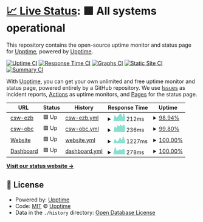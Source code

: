 # [📈 Live Status](https://upptime.github.io/upptime): <!--live status--> **🟩 All systems operational**

This repository contains the open-source uptime monitor and status page for [Upptime](https://upptime.js.org), powered by [Upptime](https://github.com/upptime/upptime).

[![Uptime CI](https://github.com/ezbsystems/uptime/workflows/Uptime%20CI/badge.svg)](https://github.com/ezbsystems/uptime/actions?query=workflow%3A%22Uptime+CI%22)
[![Response Time CI](https://github.com/ezbsystems/uptime/workflows/Response%20Time%20CI/badge.svg)](https://github.com/ezbsystems/uptime/actions?query=workflow%3A%22Response+Time+CI%22)
[![Graphs CI](https://github.com/ezbsystems/uptime/workflows/Graphs%20CI/badge.svg)](https://github.com/ezbsystems/uptime/actions?query=workflow%3A%22Graphs+CI%22)
[![Static Site CI](https://github.com/ezbsystems/uptime/workflows/Static%20Site%20CI/badge.svg)](https://github.com/ezbsystems/uptime/actions?query=workflow%3A%22Static+Site+CI%22)
[![Summary CI](https://github.com/ezbsystems/uptime/workflows/Summary%20CI/badge.svg)](https://github.com/ezbsystems/uptime/actions?query=workflow%3A%22Summary+CI%22)

With [Upptime](https://upptime.js.org), you can get your own unlimited and free uptime monitor and status page, powered entirely by a GitHub repository. We use [Issues](https://github.com/upptime/upptime/issues) as incident reports, [Actions](https://github.com/ezbsystems/uptime/actions) as uptime monitors, and [Pages](https://upptime.github.io/upptime) for the status page.

<!--start: status pages-->
<!-- This summary is generated by Upptime (https://github.com/upptime/upptime) -->
<!-- Do not edit this manually, your changes will be overwritten -->
<!-- prettier-ignore -->
| URL | Status | History | Response Time | Uptime |
| --- | ------ | ------- | ------------- | ------ |
| <img alt="" src="https://icons.duckduckgo.com/ip3/csw.eazybackup.ca.ico" height="13"> [csw-ezb](https://csw.eazybackup.ca/) | 🟩 Up | [csw-ezb.yml](https://github.com/ezbsystems/uptime/commits/HEAD/history/csw-ezb.yml) | <details><summary><img alt="Response time graph" src="./graphs/csw-ezb/response-time-week.png" height="20"> 212ms</summary><br><a href="https://ezbsystems.github.io/uptime/history/csw-ezb"><img alt="Response time 228" src="https://img.shields.io/endpoint?url=https%3A%2F%2Fraw.githubusercontent.com%2Fezbsystems%2Fuptime%2FHEAD%2Fapi%2Fcsw-ezb%2Fresponse-time.json"></a><br><a href="https://ezbsystems.github.io/uptime/history/csw-ezb"><img alt="24-hour response time 237" src="https://img.shields.io/endpoint?url=https%3A%2F%2Fraw.githubusercontent.com%2Fezbsystems%2Fuptime%2FHEAD%2Fapi%2Fcsw-ezb%2Fresponse-time-day.json"></a><br><a href="https://ezbsystems.github.io/uptime/history/csw-ezb"><img alt="7-day response time 212" src="https://img.shields.io/endpoint?url=https%3A%2F%2Fraw.githubusercontent.com%2Fezbsystems%2Fuptime%2FHEAD%2Fapi%2Fcsw-ezb%2Fresponse-time-week.json"></a><br><a href="https://ezbsystems.github.io/uptime/history/csw-ezb"><img alt="30-day response time 223" src="https://img.shields.io/endpoint?url=https%3A%2F%2Fraw.githubusercontent.com%2Fezbsystems%2Fuptime%2FHEAD%2Fapi%2Fcsw-ezb%2Fresponse-time-month.json"></a><br><a href="https://ezbsystems.github.io/uptime/history/csw-ezb"><img alt="1-year response time 228" src="https://img.shields.io/endpoint?url=https%3A%2F%2Fraw.githubusercontent.com%2Fezbsystems%2Fuptime%2FHEAD%2Fapi%2Fcsw-ezb%2Fresponse-time-year.json"></a></details> | <details><summary><a href="https://ezbsystems.github.io/uptime/history/csw-ezb">98.94%</a></summary><a href="https://ezbsystems.github.io/uptime/history/csw-ezb"><img alt="All-time uptime 99.78%" src="https://img.shields.io/endpoint?url=https%3A%2F%2Fraw.githubusercontent.com%2Fezbsystems%2Fuptime%2FHEAD%2Fapi%2Fcsw-ezb%2Fuptime.json"></a><br><a href="https://ezbsystems.github.io/uptime/history/csw-ezb"><img alt="24-hour uptime 98.64%" src="https://img.shields.io/endpoint?url=https%3A%2F%2Fraw.githubusercontent.com%2Fezbsystems%2Fuptime%2FHEAD%2Fapi%2Fcsw-ezb%2Fuptime-day.json"></a><br><a href="https://ezbsystems.github.io/uptime/history/csw-ezb"><img alt="7-day uptime 98.94%" src="https://img.shields.io/endpoint?url=https%3A%2F%2Fraw.githubusercontent.com%2Fezbsystems%2Fuptime%2FHEAD%2Fapi%2Fcsw-ezb%2Fuptime-week.json"></a><br><a href="https://ezbsystems.github.io/uptime/history/csw-ezb"><img alt="30-day uptime 99.75%" src="https://img.shields.io/endpoint?url=https%3A%2F%2Fraw.githubusercontent.com%2Fezbsystems%2Fuptime%2FHEAD%2Fapi%2Fcsw-ezb%2Fuptime-month.json"></a><br><a href="https://ezbsystems.github.io/uptime/history/csw-ezb"><img alt="1-year uptime 99.78%" src="https://img.shields.io/endpoint?url=https%3A%2F%2Fraw.githubusercontent.com%2Fezbsystems%2Fuptime%2FHEAD%2Fapi%2Fcsw-ezb%2Fuptime-year.json"></a></details>
| <img alt="" src="https://icons.duckduckgo.com/ip3/csw.onlinebackupcanada.ca.ico" height="13"> [csw-obc](https://csw.onlinebackupcanada.ca) | 🟩 Up | [csw-obc.yml](https://github.com/ezbsystems/uptime/commits/HEAD/history/csw-obc.yml) | <details><summary><img alt="Response time graph" src="./graphs/csw-obc/response-time-week.png" height="20"> 236ms</summary><br><a href="https://ezbsystems.github.io/uptime/history/csw-obc"><img alt="Response time 235" src="https://img.shields.io/endpoint?url=https%3A%2F%2Fraw.githubusercontent.com%2Fezbsystems%2Fuptime%2FHEAD%2Fapi%2Fcsw-obc%2Fresponse-time.json"></a><br><a href="https://ezbsystems.github.io/uptime/history/csw-obc"><img alt="24-hour response time 269" src="https://img.shields.io/endpoint?url=https%3A%2F%2Fraw.githubusercontent.com%2Fezbsystems%2Fuptime%2FHEAD%2Fapi%2Fcsw-obc%2Fresponse-time-day.json"></a><br><a href="https://ezbsystems.github.io/uptime/history/csw-obc"><img alt="7-day response time 236" src="https://img.shields.io/endpoint?url=https%3A%2F%2Fraw.githubusercontent.com%2Fezbsystems%2Fuptime%2FHEAD%2Fapi%2Fcsw-obc%2Fresponse-time-week.json"></a><br><a href="https://ezbsystems.github.io/uptime/history/csw-obc"><img alt="30-day response time 247" src="https://img.shields.io/endpoint?url=https%3A%2F%2Fraw.githubusercontent.com%2Fezbsystems%2Fuptime%2FHEAD%2Fapi%2Fcsw-obc%2Fresponse-time-month.json"></a><br><a href="https://ezbsystems.github.io/uptime/history/csw-obc"><img alt="1-year response time 235" src="https://img.shields.io/endpoint?url=https%3A%2F%2Fraw.githubusercontent.com%2Fezbsystems%2Fuptime%2FHEAD%2Fapi%2Fcsw-obc%2Fresponse-time-year.json"></a></details> | <details><summary><a href="https://ezbsystems.github.io/uptime/history/csw-obc">99.80%</a></summary><a href="https://ezbsystems.github.io/uptime/history/csw-obc"><img alt="All-time uptime 99.87%" src="https://img.shields.io/endpoint?url=https%3A%2F%2Fraw.githubusercontent.com%2Fezbsystems%2Fuptime%2FHEAD%2Fapi%2Fcsw-obc%2Fuptime.json"></a><br><a href="https://ezbsystems.github.io/uptime/history/csw-obc"><img alt="24-hour uptime 98.63%" src="https://img.shields.io/endpoint?url=https%3A%2F%2Fraw.githubusercontent.com%2Fezbsystems%2Fuptime%2FHEAD%2Fapi%2Fcsw-obc%2Fuptime-day.json"></a><br><a href="https://ezbsystems.github.io/uptime/history/csw-obc"><img alt="7-day uptime 99.80%" src="https://img.shields.io/endpoint?url=https%3A%2F%2Fraw.githubusercontent.com%2Fezbsystems%2Fuptime%2FHEAD%2Fapi%2Fcsw-obc%2Fuptime-week.json"></a><br><a href="https://ezbsystems.github.io/uptime/history/csw-obc"><img alt="30-day uptime 99.96%" src="https://img.shields.io/endpoint?url=https%3A%2F%2Fraw.githubusercontent.com%2Fezbsystems%2Fuptime%2FHEAD%2Fapi%2Fcsw-obc%2Fuptime-month.json"></a><br><a href="https://ezbsystems.github.io/uptime/history/csw-obc"><img alt="1-year uptime 99.87%" src="https://img.shields.io/endpoint?url=https%3A%2F%2Fraw.githubusercontent.com%2Fezbsystems%2Fuptime%2FHEAD%2Fapi%2Fcsw-obc%2Fuptime-year.json"></a></details>
| <img alt="" src="https://icons.duckduckgo.com/ip3/eazybackup.com.ico" height="13"> [Website](https://eazybackup.com/) | 🟩 Up | [website.yml](https://github.com/ezbsystems/uptime/commits/HEAD/history/website.yml) | <details><summary><img alt="Response time graph" src="./graphs/website/response-time-week.png" height="20"> 1227ms</summary><br><a href="https://ezbsystems.github.io/uptime/history/website"><img alt="Response time 1286" src="https://img.shields.io/endpoint?url=https%3A%2F%2Fraw.githubusercontent.com%2Fezbsystems%2Fuptime%2FHEAD%2Fapi%2Fwebsite%2Fresponse-time.json"></a><br><a href="https://ezbsystems.github.io/uptime/history/website"><img alt="24-hour response time 737" src="https://img.shields.io/endpoint?url=https%3A%2F%2Fraw.githubusercontent.com%2Fezbsystems%2Fuptime%2FHEAD%2Fapi%2Fwebsite%2Fresponse-time-day.json"></a><br><a href="https://ezbsystems.github.io/uptime/history/website"><img alt="7-day response time 1227" src="https://img.shields.io/endpoint?url=https%3A%2F%2Fraw.githubusercontent.com%2Fezbsystems%2Fuptime%2FHEAD%2Fapi%2Fwebsite%2Fresponse-time-week.json"></a><br><a href="https://ezbsystems.github.io/uptime/history/website"><img alt="30-day response time 1404" src="https://img.shields.io/endpoint?url=https%3A%2F%2Fraw.githubusercontent.com%2Fezbsystems%2Fuptime%2FHEAD%2Fapi%2Fwebsite%2Fresponse-time-month.json"></a><br><a href="https://ezbsystems.github.io/uptime/history/website"><img alt="1-year response time 1286" src="https://img.shields.io/endpoint?url=https%3A%2F%2Fraw.githubusercontent.com%2Fezbsystems%2Fuptime%2FHEAD%2Fapi%2Fwebsite%2Fresponse-time-year.json"></a></details> | <details><summary><a href="https://ezbsystems.github.io/uptime/history/website">100.00%</a></summary><a href="https://ezbsystems.github.io/uptime/history/website"><img alt="All-time uptime 99.85%" src="https://img.shields.io/endpoint?url=https%3A%2F%2Fraw.githubusercontent.com%2Fezbsystems%2Fuptime%2FHEAD%2Fapi%2Fwebsite%2Fuptime.json"></a><br><a href="https://ezbsystems.github.io/uptime/history/website"><img alt="24-hour uptime 100.00%" src="https://img.shields.io/endpoint?url=https%3A%2F%2Fraw.githubusercontent.com%2Fezbsystems%2Fuptime%2FHEAD%2Fapi%2Fwebsite%2Fuptime-day.json"></a><br><a href="https://ezbsystems.github.io/uptime/history/website"><img alt="7-day uptime 100.00%" src="https://img.shields.io/endpoint?url=https%3A%2F%2Fraw.githubusercontent.com%2Fezbsystems%2Fuptime%2FHEAD%2Fapi%2Fwebsite%2Fuptime-week.json"></a><br><a href="https://ezbsystems.github.io/uptime/history/website"><img alt="30-day uptime 100.00%" src="https://img.shields.io/endpoint?url=https%3A%2F%2Fraw.githubusercontent.com%2Fezbsystems%2Fuptime%2FHEAD%2Fapi%2Fwebsite%2Fuptime-month.json"></a><br><a href="https://ezbsystems.github.io/uptime/history/website"><img alt="1-year uptime 99.85%" src="https://img.shields.io/endpoint?url=https%3A%2F%2Fraw.githubusercontent.com%2Fezbsystems%2Fuptime%2FHEAD%2Fapi%2Fwebsite%2Fuptime-year.json"></a></details>
| <img alt="" src="https://icons.duckduckgo.com/ip3/dashboard.eazybackup.ca.ico" height="13"> [Dashboard](https://dashboard.eazybackup.ca) | 🟩 Up | [dashboard.yml](https://github.com/ezbsystems/uptime/commits/HEAD/history/dashboard.yml) | <details><summary><img alt="Response time graph" src="./graphs/dashboard/response-time-week.png" height="20"> 278ms</summary><br><a href="https://ezbsystems.github.io/uptime/history/dashboard"><img alt="Response time 309" src="https://img.shields.io/endpoint?url=https%3A%2F%2Fraw.githubusercontent.com%2Fezbsystems%2Fuptime%2FHEAD%2Fapi%2Fdashboard%2Fresponse-time.json"></a><br><a href="https://ezbsystems.github.io/uptime/history/dashboard"><img alt="24-hour response time 249" src="https://img.shields.io/endpoint?url=https%3A%2F%2Fraw.githubusercontent.com%2Fezbsystems%2Fuptime%2FHEAD%2Fapi%2Fdashboard%2Fresponse-time-day.json"></a><br><a href="https://ezbsystems.github.io/uptime/history/dashboard"><img alt="7-day response time 278" src="https://img.shields.io/endpoint?url=https%3A%2F%2Fraw.githubusercontent.com%2Fezbsystems%2Fuptime%2FHEAD%2Fapi%2Fdashboard%2Fresponse-time-week.json"></a><br><a href="https://ezbsystems.github.io/uptime/history/dashboard"><img alt="30-day response time 320" src="https://img.shields.io/endpoint?url=https%3A%2F%2Fraw.githubusercontent.com%2Fezbsystems%2Fuptime%2FHEAD%2Fapi%2Fdashboard%2Fresponse-time-month.json"></a><br><a href="https://ezbsystems.github.io/uptime/history/dashboard"><img alt="1-year response time 309" src="https://img.shields.io/endpoint?url=https%3A%2F%2Fraw.githubusercontent.com%2Fezbsystems%2Fuptime%2FHEAD%2Fapi%2Fdashboard%2Fresponse-time-year.json"></a></details> | <details><summary><a href="https://ezbsystems.github.io/uptime/history/dashboard">100.00%</a></summary><a href="https://ezbsystems.github.io/uptime/history/dashboard"><img alt="All-time uptime 95.45%" src="https://img.shields.io/endpoint?url=https%3A%2F%2Fraw.githubusercontent.com%2Fezbsystems%2Fuptime%2FHEAD%2Fapi%2Fdashboard%2Fuptime.json"></a><br><a href="https://ezbsystems.github.io/uptime/history/dashboard"><img alt="24-hour uptime 100.00%" src="https://img.shields.io/endpoint?url=https%3A%2F%2Fraw.githubusercontent.com%2Fezbsystems%2Fuptime%2FHEAD%2Fapi%2Fdashboard%2Fuptime-day.json"></a><br><a href="https://ezbsystems.github.io/uptime/history/dashboard"><img alt="7-day uptime 100.00%" src="https://img.shields.io/endpoint?url=https%3A%2F%2Fraw.githubusercontent.com%2Fezbsystems%2Fuptime%2FHEAD%2Fapi%2Fdashboard%2Fuptime-week.json"></a><br><a href="https://ezbsystems.github.io/uptime/history/dashboard"><img alt="30-day uptime 100.00%" src="https://img.shields.io/endpoint?url=https%3A%2F%2Fraw.githubusercontent.com%2Fezbsystems%2Fuptime%2FHEAD%2Fapi%2Fdashboard%2Fuptime-month.json"></a><br><a href="https://ezbsystems.github.io/uptime/history/dashboard"><img alt="1-year uptime 95.45%" src="https://img.shields.io/endpoint?url=https%3A%2F%2Fraw.githubusercontent.com%2Fezbsystems%2Fuptime%2FHEAD%2Fapi%2Fdashboard%2Fuptime-year.json"></a></details>

<!--end: status pages-->

[**Visit our status website →**](https://upptime.github.io/upptime)

## 📄 License

- Powered by: [Upptime](https://github.com/upptime/upptime)
- Code: [MIT](./LICENSE) © [Upptime](https://upptime.js.org)
- Data in the `./history` directory: [Open Database License](https://opendatacommons.org/licenses/odbl/1-0/)
